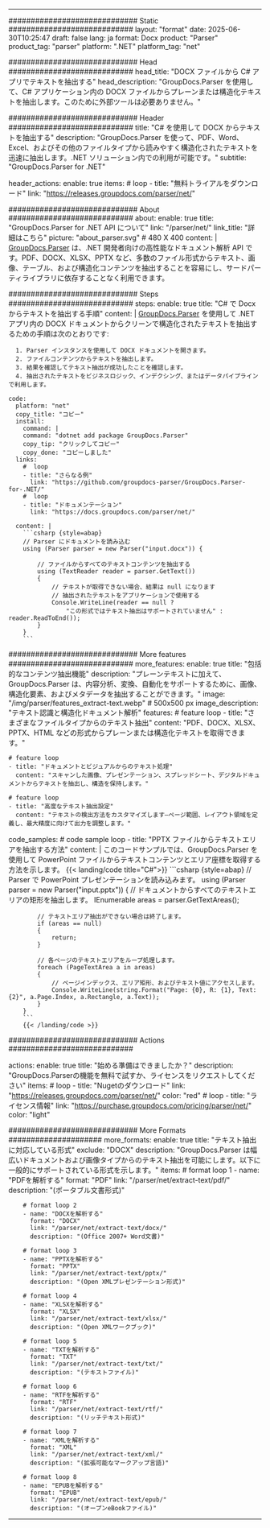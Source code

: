 


---
############################# Static ############################
layout: "format"
date:  2025-06-30T10:25:47
draft: false
lang: ja
format: Docx
product: "Parser"
product_tag: "parser"
platform: ".NET"
platform_tag: "net"

############################# Head ############################
head_title: "DOCX ファイルから C# アプリでテキストを抽出する"
head_description: "GroupDocs.Parser を使用して、C# アプリケーション内の DOCX ファイルからプレーンまたは構造化テキストを抽出します。このために外部ツールは必要ありません。"

############################# Header ############################
title: "C# を使用して DOCX からテキストを抽出する" 
description: "GroupDocs.Parser を使って、PDF、Word、Excel、およびその他のファイルタイプから読みやすく構造化されたテキストを迅速に抽出します。.NET ソリューション内での利用が可能です。"
subtitle: "GroupDocs.Parser for .NET" 

header_actions:
  enable: true
  items:
    #  loop
    - title: "無料トライアルをダウンロード"
      link: "https://releases.groupdocs.com/parser/net/"
      
############################# About ############################
about:
    enable: true
    title: "GroupDocs.Parser for .NET API について"
    link: "/parser/net/"
    link_title: "詳細はこちら"
    picture: "about_parser.svg" # 480 X 400
    content: |
       [GroupDocs.Parser](/parser/net/) は、.NET 開発者向けの高性能なドキュメント解析 API です。PDF、DOCX、XLSX、PPTX など、多数のファイル形式からテキスト、画像、テーブル、および構造化コンテンツを抽出することを容易にし、サードパーティライブラリに依存することなく利用できます。

############################# Steps ############################
steps:
    enable: true
    title: "C# で Docx からテキストを抽出する手順"
    content: |
      [GroupDocs.Parser](/parser/net/) を使用して .NET アプリ内の DOCX ドキュメントからクリーンで構造化されたテキストを抽出するための手順は次のとおりです:
      
      1. Parser インスタンスを使用して DOCX ドキュメントを開きます。
      2. ファイルコンテンツからテキストを抽出します。
      3. 結果を確認してテキスト抽出が成功したことを確認します。
      4. 抽出されたテキストをビジネスロジック、インデクシング、またはデータパイプラインで利用します。
   
    code:
      platform: "net"
      copy_title: "コピー"
      install:
        command: |
        command: "dotnet add package GroupDocs.Parser"
        copy_tip: "クリックしてコピー"
        copy_done: "コピーしました"
      links:
        #  loop
        - title: "さらなる例"
          link: "https://github.com/groupdocs-parser/GroupDocs.Parser-for-.NET/"
        #  loop
        - title: "ドキュメンテーション"
          link: "https://docs.groupdocs.com/parser/net/"
          
      content: |
        ```csharp {style=abap}
        // Parser にドキュメントを読み込む
        using (Parser parser = new Parser("input.docx")) {

            // ファイルからすべてのテキストコンテンツを抽出する
            using (TextReader reader = parser.GetText()) 
            {
                // テキストが取得できない場合、結果は null になります
                // 抽出されたテキストをアプリケーションで使用する
                Console.WriteLine(reader == null ? 
                    "この形式ではテキスト抽出はサポートされていません" : reader.ReadToEnd());
            }
        }
        ```  

############################# More features ############################
more_features:
  enable: true
  title: "包括的なコンテンツ抽出機能"
  description: "プレーンテキストに加えて、GroupDocs.Parser は、内容分析、変換、自動化をサポートするために、画像、構造化要素、およびメタデータを抽出することができます。"
  image: "/img/parser/features_extract-text.webp" # 500x500 px
  image_description: "テキスト認識と構造化ドキュメント解析"
  features:
    # feature loop
    - title: "さまざまなファイルタイプからのテキスト抽出"
      content: "PDF、DOCX、XLSX、PPTX、HTML などの形式からプレーンまたは構造化テキストを取得できます。"

    # feature loop
    - title: "ドキュメントとビジュアルからのテキスト処理"
      content: "スキャンした画像、プレゼンテーション、スプレッドシート、デジタルドキュメントからテキストを抽出し、構造を保持します。"

    # feature loop
    - title: "高度なテキスト抽出設定"
      content: "テキストの検出方法をカスタマイズします—ページ範囲、レイアウト領域を定義し、最大精度に向けて出力を調整します。"
      
  code_samples:
    # code sample loop
    - title: "PPTX ファイルからテキストエリアを抽出する方法"
      content: |
        このコードサンプルでは、GroupDocs.Parser を使用して PowerPoint ファイルからテキストコンテンツとエリア座標を取得する方法を示します。
        {{< landing/code title="C#">}}
        ```csharp {style=abap}
        //  Parser で PowerPoint プレゼンテーションを読み込みます。
        using (Parser parser = new Parser("input.pptx"))
        {
            // ドキュメントからすべてのテキストエリアの矩形を抽出します。
            IEnumerable<PageTextArea> areas = parser.GetTextAreas();

            // テキストエリア抽出ができない場合は終了します。
            if (areas == null)
            {
                return;
            }

            // 各ページのテキストエリアをループ処理します。
            foreach (PageTextArea a in areas)
            {
                // ページインデックス、エリア矩形、およびテキスト値にアクセスします。
                Console.WriteLine(string.Format("Page: {0}, R: {1}, Text: {2}", a.Page.Index, a.Rectangle, a.Text));
            }
        }
        ```
        {{< /landing/code >}}


############################# Actions ############################

actions:
  enable: true
  title: "始める準備はできましたか？"
  description: "GroupDocs.Parserの機能を無料で試すか、ライセンスをリクエストしてください"
  items:
    #  loop
    - title: "Nugetのダウンロード"
      link: "https://releases.groupdocs.com/parser/net/"
      color: "red"
        #  loop
    - title: "ライセンス情報"
      link: "https://purchase.groupdocs.com/pricing/parser/net/"
      color: "light"


############################# More Formats #####################
more_formats:
    enable: true
    title: "テキスト抽出に対応している形式"
    exclude: "DOCX"
    description: "GroupDocs.Parser は幅広いドキュメントおよび画像タイプからのテキスト抽出を可能にします。以下に一般的にサポートされている形式を示します。"
    items: 
        # format loop 1
        - name: "PDFを解析する"
          format: "PDF"
          link: "/parser/net/extract-text/pdf/"
          description: "(ポータブル文書形式)"
          
        # format loop 2
        - name: "DOCXを解析する"
          format: "DOCX"
          link: "/parser/net/extract-text/docx/"
          description: "(Office 2007+ Word文書)"
          
        # format loop 3
        - name: "PPTXを解析する"
          format: "PPTX"
          link: "/parser/net/extract-text/pptx/"
          description: "(Open XMLプレゼンテーション形式)"
          
        # format loop 4
        - name: "XLSXを解析する"
          format: "XLSX"
          link: "/parser/net/extract-text/xlsx/"
          description: "(Open XMLワークブック)"
          
        # format loop 5
        - name: "TXTを解析する"
          format: "TXT"
          link: "/parser/net/extract-text/txt/"
          description: "(テキストファイル)"
          
        # format loop 6
        - name: "RTFを解析する"
          format: "RTF"
          link: "/parser/net/extract-text/rtf/"
          description: "(リッチテキスト形式)"
          
        # format loop 7
        - name: "XMLを解析する"
          format: "XML"
          link: "/parser/net/extract-text/xml/"
          description: "(拡張可能なマークアップ言語)"
          
        # format loop 8
        - name: "EPUBを解析する"
          format: "EPUB"
          link: "/parser/net/extract-text/epub/"
          description: "(オープンeBookファイル)"
         
          

---